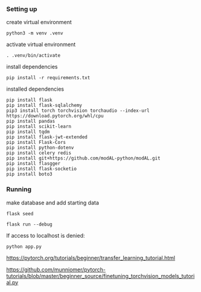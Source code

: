 ### Setting up
create virtual environment
```
python3 -m venv .venv
```
activate virtual environment
```
. .venv/bin/activate
```
install dependencies
```
pip install -r requirements.txt
```
installed dependencies
```
pip install flask
pip install flask-sqlalchemy
pip3 install torch torchvision torchaudio --index-url https://download.pytorch.org/whl/cpu
pip install pandas
pip install scikit-learn
pip install tqdm
pip install flask-jwt-extended
pip install Flask-Cors
pip install python-dotenv
pip install celery redis
pip install git+https://github.com/modAL-python/modAL.git
pip install flasgger
pip install flask-socketio
pip install boto3
```

### Running
make database and add starting data
```
flask seed
```

```
flask run --debug 
```

If access to localhost is denied:
```
python app.py
```

https://pytorch.org/tutorials/beginner/transfer_learning_tutorial.html

https://github.com/munniomer/pytorch-tutorials/blob/master/beginner_source/finetuning_torchvision_models_tutorial.py